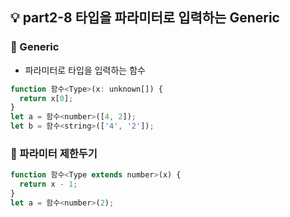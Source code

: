 ## 💡 part2-8 타입을 파라미터로 입력하는 Generic

### 🔹 Generic

- 파라미터로 타입을 입력하는 함수

```javascript
function 함수<Type>(x: unknown[]) {
  return x[0];
}
let a = 함수<number>([4, 2]);
let b = 함수<string>(['4', '2']);
```


### 🔹 파라미터 제한두기

```javascript
function 함수<Type extends number>(x) {
  return x - 1;
}
let a = 함수<number>(2);
```
